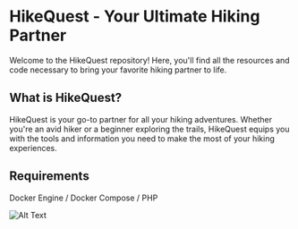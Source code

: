 # HikeQuest - Your Ultimate Hiking Partner

Welcome to the HikeQuest repository! Here, you'll find all the resources and code necessary to bring your favorite hiking partner to life.

## What is HikeQuest?

HikeQuest is your go-to partner for all your hiking adventures. Whether you're an avid hiker or a beginner exploring the trails, HikeQuest equips you with the tools and information you need to make the most of your hiking experiences.

## Requirements

Docker Engine / Docker Compose / PHP

![Alt Text](https://64.media.tumblr.com/dc8f8350b7adc9e60bec696b04661294/94fe171a2735dbb8-77/s540x810/cdc26b3f2458dfabc63d706ec15e5f8d5a70ad83.gifv)
